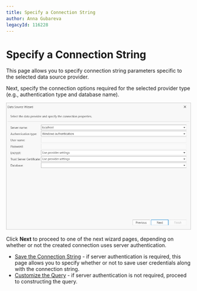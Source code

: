 ```yaml
---
title: Specify a Connection String
author: Anna Gubareva
legacyId: 116228
---
```

# Specify a Connection String

This page allows you to specify connection string parameters specific to the selected data source provider. 

Next, specify the connection options required for the selected provider type (e.g., authentication type and database name).

![WPDDesigner_ReportWizard_SpecifyConnectionString](../../../../../../images/img122000.png)

Click **Next** to proceed to one of the next wizard pages, depending on whether or not the created connection uses server authentication.
* [Save the Connection String](save-the-connection-string.md) - if server authentication is required, this page allows you to specify whether or not to save user credentials along with the connection string.
* [Customize the Query](customize-the-query.md) - if server authentication is not required, proceed to constructing the query.